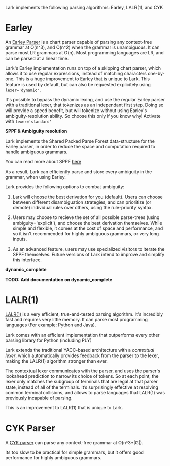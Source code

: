 
Lark implements the following parsing algorithms: Earley, LALR(1), and CYK

# Earley

An [Earley Parser](https://www.wikiwand.com/en/Earley_parser) is a chart parser capable of parsing any context-free grammar at O(n^3), and O(n^2) when the grammar is unambiguous. It can parse most LR grammars at O(n). Most programming languages are LR, and can be parsed at a linear time.

Lark's Earley implementation runs on top of a skipping chart parser, which allows it to use regular expressions, instead of matching characters one-by-one. This is a huge improvement to Earley that is unique to Lark. This feature is used by default, but can also be requested explicitely using `lexer='dynamic'`.

It's possible to bypass the dynamic lexing, and use the regular Earley parser with a traditional lexer, that tokenizes as an independant first step. Doing so will provide a speed benefit, but will tokenize without using Earley's ambiguity-resolution ability. So choose this only if you know why! Activate with `lexer='standard'`

**SPPF & Ambiguity resolution**

Lark implements the Shared Packed Parse Forest data-structure for the Earley parser, in order to reduce the space and computation required to handle ambiguous grammars.

You can read more about SPPF [here](http://www.bramvandersanden.com/post/2014/06/shared-packed-parse-forest/)

As a result, Lark can efficiently parse and store every ambiguity in the grammar, when using Earley.

Lark provides the following options to combat ambiguity:

1) Lark will choose the best derivation for you (default). Users can choose between different disambiguation strategies, and can prioritize (or demote) individual rules over others, using the rule-priority syntax.

2) Users may choose to recieve the set of all possible parse-trees (using ambiguity='explicit'), and choose the best derivation themselves. While simple and flexible, it comes at the cost of space and performance, and so it isn't recommended for highly ambiguous grammars, or very long inputs.

3) As an advanced feature, users may use specialized visitors to iterate the SPPF themselves. Future versions of Lark intend to improve and simplify this interface.


**dynamic_complete**

**TODO: Add documentation on dynamic_complete**

# LALR(1)

[LALR(1)](https://www.wikiwand.com/en/LALR_parser) is a very efficient, true-and-tested parsing algorithm. It's incredibly fast and requires very little memory. It can parse most programming languages (For example: Python and Java).

Lark comes with an efficient implementation that outperforms every other parsing library for Python (including PLY)

Lark extends the traditional YACC-based architecture with a *contextual lexer*, which automatically provides feedback from the parser to the lexer, making the LALR(1) algorithm stronger than ever.

The contextual lexer communicates with the parser, and uses the parser's lookahead prediction to narrow its choice of tokens. So at each point, the lexer only matches the subgroup of terminals that are legal at that parser state, instead of all of the terminals. It’s surprisingly effective at resolving common terminal collisions, and allows to parse languages that LALR(1) was previously incapable of parsing.

This is an improvement to LALR(1) that is unique to Lark.

# CYK Parser

A [CYK parser](https://www.wikiwand.com/en/CYK_algorithm) can parse any context-free grammar at O(n^3*|G|).

Its too slow to be practical for simple grammars, but it offers good performance for highly ambiguous grammars.
